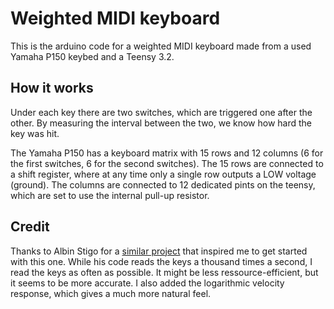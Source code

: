 # Weighted MIDI keyboard

This is the arduino code for a weighted MIDI keyboard made from a used Yamaha P150 keybed and a Teensy 3.2.

## How it works

Under each key there are two switches, which are triggered one after the other. By measuring the interval between the two, we know how hard the key was hit. 

The Yamaha P150 has a keyboard matrix with 15 rows and 12 columns (6 for the first switches, 6 for the second switches). The 15 rows are connected to a shift register, where at any time only a single row outputs a LOW voltage (ground). The columns are connected to 12 dedicated pints on the teensy, which are set to use the internal pull-up resistor.

## Credit
Thanks to Albin Stigo for a [similar project](https://github.com/ast/keyboard) that inspired me to get started with this one. While his code reads the keys a thousand times a second, I read the keys as often as possible. It might be less ressource-efficient, but it seems to be more accurate. I also added the logarithmic velocity response, which gives a much more natural feel. 
